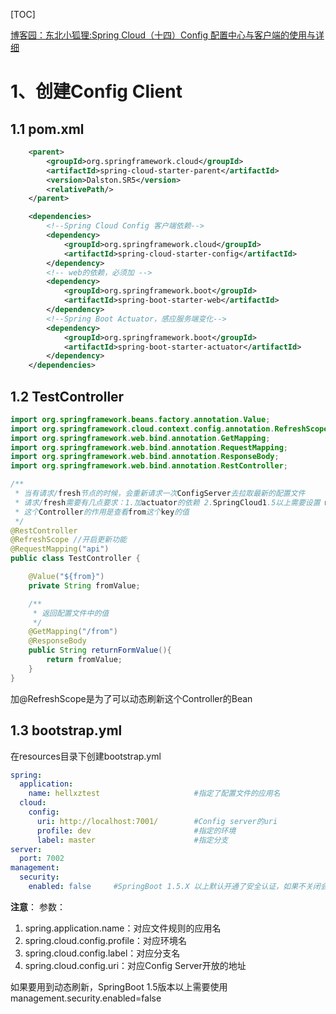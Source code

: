 [TOC]

[博客园：东北小狐狸:Spring Cloud（十四）Config 配置中心与客户端的使用与详细](https://www.cnblogs.com/hellxz/p/9306507.html#top)

# 1、创建Config Client
## 1.1 pom.xml

```xml
    <parent>
        <groupId>org.springframework.cloud</groupId>
        <artifactId>spring-cloud-starter-parent</artifactId>
        <version>Dalston.SR5</version>
        <relativePath/>
    </parent>

    <dependencies>
        <!--Spring Cloud Config 客户端依赖-->
        <dependency>
            <groupId>org.springframework.cloud</groupId>
            <artifactId>spring-cloud-starter-config</artifactId>
        </dependency>
        <!-- web的依赖，必须加 -->
        <dependency>
            <groupId>org.springframework.boot</groupId>
            <artifactId>spring-boot-starter-web</artifactId>
        </dependency>
        <!--Spring Boot Actuator，感应服务端变化-->
        <dependency>
            <groupId>org.springframework.boot</groupId>
            <artifactId>spring-boot-starter-actuator</artifactId>
        </dependency>
    </dependencies>
```

## 1.2 TestController
```java
import org.springframework.beans.factory.annotation.Value;
import org.springframework.cloud.context.config.annotation.RefreshScope;
import org.springframework.web.bind.annotation.GetMapping;
import org.springframework.web.bind.annotation.RequestMapping;
import org.springframework.web.bind.annotation.ResponseBody;
import org.springframework.web.bind.annotation.RestController;

/**
 * 当有请求/fresh节点的时候，会重新请求一次ConfigServer去拉取最新的配置文件
 * 请求/fresh需要有几点要求：1.加actuator的依赖 2.SpringCloud1.5以上需要设置 management.security.enabled=false
 * 这个Controller的作用是查看from这个key的值
 */
@RestController
@RefreshScope //开启更新功能
@RequestMapping("api")
public class TestController {

    @Value("${from}")
    private String fromValue;

    /**
     * 返回配置文件中的值
     */
    @GetMapping("/from")
    @ResponseBody
    public String returnFormValue(){
        return fromValue;
    }
}
```
加@RefreshScope是为了可以动态刷新这个Controller的Bean

## 1.3 bootstrap.yml
在resources目录下创建bootstrap.yml
```yml
spring:
  application:
    name: hellxztest                     #指定了配置文件的应用名
  cloud:
    config:
      uri: http://localhost:7001/        #Config server的uri
      profile: dev                       #指定的环境
      label: master                      #指定分支
server:
  port: 7002
management:
  security:
    enabled: false     #SpringBoot 1.5.X 以上默认开通了安全认证，如果不关闭会要求权限
```

**注意**：
参数：

1. spring.application.name：对应文件规则的应用名
2. spring.cloud.config.profile：对应环境名
3. spring.cloud.config.label：对应分支名
4. spring.cloud.config.uri：对应Config Server开放的地址

如果要用到动态刷新，SpringBoot 1.5版本以上需要使用management.security.enabled=false